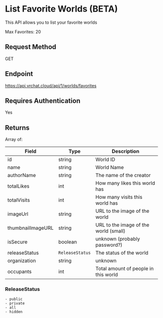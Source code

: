 # List Favorite Worlds (**BETA**)

This API allows you to list your favorite worlds

Max Favorites: 20

## Request Method 
GET

## Endpoint
https://api.vrchat.cloud/api/1/worlds/favorites

## Requires Authentication
Yes

## Returns 

Array of:

Field | Type | Description
------|------|------------
id | string | World ID
name | string | World Name
authorName | string | The name of the creator
totalLikes | int | How many likes this world has
totalVisits | int | How many visits this world has
imageUrl | string | URL to the image of the world
thumbnailImageURL | string | URL to the image of the world (small)
isSecure | boolean | unknown (probably password?)
releaseStatus | `ReleaseStatus` | The status of the world
organization | string | unknown
occupants | int | Total amount of people in this world

### ReleaseStatus

    - public
    - private 
    - all
    - hidden
